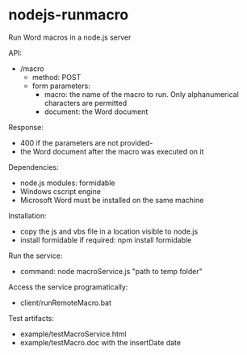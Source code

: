 # nodejs-runmacro

Run Word macros in a node.js server

API: 
- /macro 
	- method: POST
	- form parameters:
		- macro: the name of the macro to run. Only alphanumerical characters are permitted
		- document: the Word document

Response: 
- 400 if the parameters are not provided-
- the Word document after the macro was executed on it
   
Dependencies: 
- node.js modules: formidable  
- Windows cscript engine 
- Microsoft Word must be installed on the same machine

Installation: 
- copy the js and vbs file in a location visible to node.js
- install formidable if required: npm install formidable

Run the service: 
- command: node macroService.js "path to temp folder"

Access the service programatically:
- client/runRemoteMacro.bat

Test artifacts:
- example/testMacroService.html 
- example/testMacro.doc with the insertDate date

